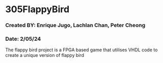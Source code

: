 # 305FlappyBird
### Created BY: Enrique Jugo, Lachlan Chan, Peter Cheong
### Date: 2/05/24

The flappy bird project is a FPGA based game that utilises VHDL code to create a unique version of flappy bird
